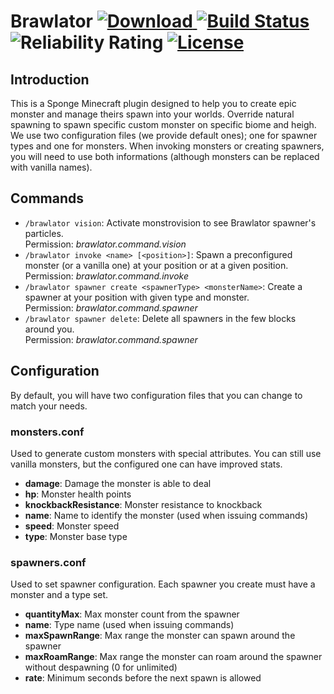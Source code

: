 # Brawlator [ ![Download](https://api.bintray.com/packages/onaplerpg/onaple/Brawlator/images/download.svg) ](https://bintray.com/onaplerpg/onaple/Brawlator/_latestVersion)[![Build Status](https://travis-ci.org/OnapleRPG/Brawlator.svg?branch=master)](https://travis-ci.org/OnapleRPG/Brawlator) ![Reliability Rating](https://sonarcloud.io/api/project_badges/measure?project=Brawlator&metric=reliability_rating) [![License](https://img.shields.io/badge/License-Apache%202.0-blue.svg)](https://opensource.org/licenses/Apache-2.0)

## Introduction
This is a Sponge Minecraft plugin designed to help you to create epic monster and manage theirs spawn into your worlds.
Override natural spawning to spawn specific custom monster on specific biome and heigh.
We use two configuration files (we provide default ones); one for spawner types and one for monsters. 
When invoking monsters or creating spawners, you will need to use both informations (although monsters can be 
replaced with vanilla names).

## Commands
* `/brawlator vision`: Activate monstrovision to see Brawlator spawner's particles.  
Permission: *brawlator.command.vision*  
* `/brawlator invoke <name> [<position>]`: Spawn a preconfigured monster (or a vanilla one) at your position or at a given position.  
Permission: *brawlator.command.invoke*  
* `/brawlator spawner create <spawnerType> <monsterName>`: Create a spawner at your position with given type and monster.  
Permission: *brawlator.command.spawner*  
* `/brawlator spawner delete`: Delete all spawners in the few blocks around you.  
Permission: *brawlator.command.spawner*  

## Configuration
By default, you will have two configuration files that you can change to match your needs.  

### monsters.conf
Used to generate custom monsters with special attributes. You can still use vanilla monsters, but the configured one can have improved stats.  
* **damage**: Damage the monster is able to deal  
* **hp**: Monster health points  
* **knockbackResistance**: Monster resistance to knockback  
* **name**: Name to identify the monster (used when issuing commands)  
* **speed**: Monster speed  
* **type**: Monster base type  

### spawners.conf
Used to set spawner configuration. Each spawner you create must have a monster and a type set.  
* **quantityMax**: Max monster count from the spawner
* **name**: Type name (used when issuing commands)  
* **maxSpawnRange**: Max range the monster can spawn around the spawner  
* **maxRoamRange**: Max range the monster can roam around the spawner without despawning (0 for unlimited) 
* **rate**: Minimum seconds before the next spawn is allowed  
